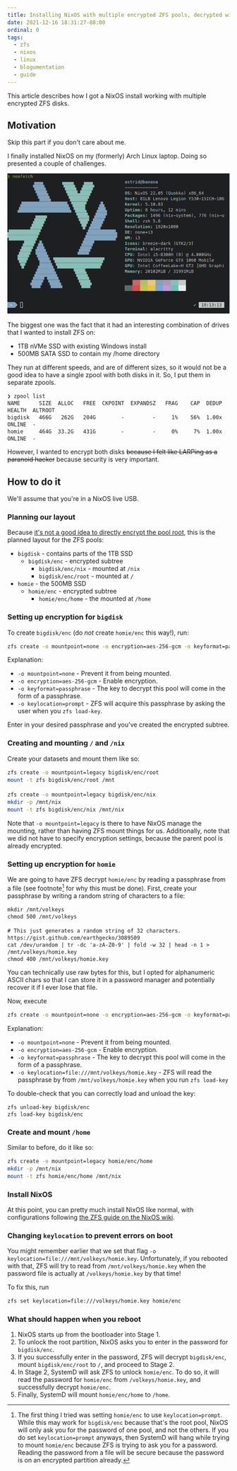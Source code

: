 ```yaml
---
title: Installing NixOS with multiple encrypted ZFS pools, decrypted with one password
date: 2021-12-16 18:31:27-08:00
ordinal: 0
tags:
  - zfs
  - nixos
  - linux
  - blogumentation
  - guide
---
```


This article describes how I got a NixOS install working with multiple encrypted ZFS disks.

<!-- excerpt -->

## Motivation

Skip this part if you don't care about me.

I finally installed NixOS on my (formerly) Arch Linux laptop. Doing so presented a couple of challenges.

![Neofetch for my fresh new install.](./banana-neofetch.png)

The biggest one was the fact that it had an interesting combination of drives that I wanted to install ZFS on:

- 1TB nVMe SSD with existing Windows install
- 500MB SATA SSD to contain my /home directory

They run at different speeds, and are of different sizes, so it would not be a good idea to have a single zpool with both disks in it. So, I put them in separate zpools.

```
❯ zpool list
NAME      SIZE  ALLOC   FREE  CKPOINT  EXPANDSZ   FRAG    CAP  DEDUP    HEALTH  ALTROOT
bigdisk   466G   262G   204G        -         -     1%    56%  1.00x    ONLINE  -
homie     464G  33.2G   431G        -         -     0%     7%  1.00x    ONLINE  -
```

However, I wanted to encrypt both disks ~~because I felt like LARPing as a paranoid hacker~~ because security is very important.

## How to do it

We'll assume that you're in a NixOS live USB.

### Planning our layout

Because [it's not a good idea to directly encrypt the pool root](https://www.reddit.com/r/zfs/comments/bnvdco/zol_080_encryption_dont_encrypt_the_pool_root/), this is the planned layout for the ZFS pools:

- `bigdisk` - contains parts of the 1TB SSD
  - `bigdisk/enc` - encrypted subtree
    - `bigdisk/enc/nix` - mounted at `/nix`
    - `bigdisk/enc/root` - mounted at `/`
- `homie` - the 500MB SSD
  - `homie/enc` - encrypted subtree
    - `homie/enc/home` - the mounted at `/home`

### Setting up encryption for `bigdisk`

To create `bigdisk/enc` (do *not* create `homie/enc` this way!), run:
```bash
zfs create -o mountpoint=none -o encryption=aes-256-gcm -o keyformat=passphrase -o keylocation=prompt bigdisk/enc
```

Explanation:

- `-o mountpoint=none` - Prevent it from being mounted.
- `-o encryption=aes-256-gcm` - Enable encryption.
- `-o keyformat=passphrase` - The key to decrypt this pool will come in the form of a passphrase.
- `-o keylocation=prompt` - ZFS will acquire this passphrase by asking the user when you `zfs load-key`.

Enter in your desired passphrase and you've created the encrypted subtree.

### Creating and mounting `/` and `/nix`

Create your datasets and mount them like so:
```bash
zfs create -o mountpoint=legacy bigdisk/enc/root
mount -t zfs bigdisk/enc/root /mnt

zfs create -o mountpoint=legacy bigdisk/enc/nix
mkdir -p /mnt/nix
mount -t zfs bigdisk/enc/nix /mnt/nix
```

Note that `-o mountpoint=legacy` is there to have NixOS manage the mounting, rather than having ZFS mount things for us. Additionally, note that we did not have to specify encryption settings, because the parent pool is already encrypted.

### Setting up encryption for `homie`

We are going to have ZFS decrypt `homie/enc` by reading a passphrase from a file (see footnote[^1] for why this must be done). First, create your passphrase by writing a random string of characters to a file:
```
mkdir /mnt/volkeys
chmod 500 /mnt/volkeys

# This just generates a random string of 32 characters. https://gist.github.com/earthgecko/3089509
cat /dev/urandom | tr -dc 'a-zA-Z0-9' | fold -w 32 | head -n 1 > /mnt/volkeys/homie.key
chmod 400 /mnt/volkeys/homie.key
```

[^1]: The first thing I tried was setting `homie/enc` to use `keylocation=prompt`. While this may work for `bigdisk/enc` because that's the root pool, NixOS will only ask you for the password of one pool, and not the others. If you do set `keylocation=prompt` anyways, then SystemD will hang while trying to mount `homie/enc` because ZFS is trying to ask you for a password. Reading the password from a file will be secure because the password is on an encrypted partition already.

You can technically use raw bytes for this, but I opted for alphanumeric ASCII chars so that I can store it in a password manager and potentially recover it if I ever lose that file.

Now, execute
```bash
zfs create -o mountpoint=none -o encryption=aes-256-gcm -o keyformat=passphrase -o keylocation=prompt bigdisk/enc
```

Explanation:

- `-o mountpoint=none` - Prevent it from being mounted.
- `-o encryption=aes-256-gcm` - Enable encryption.
- `-o keyformat=passphrase` - The key to decrypt this pool will come in the form of a passphrase.
- `-o keylocation=file:///mnt/volkeys/homie.key` - ZFS will read the passphrase by from `/mnt/volkeys/homie.key` when you run `zfs load-key`

To double-check that you can correctly load and unload the key:
```
zfs unload-key bigdisk/enc
zfs load-key bigdisk/enc
```

### Create and mount `/home`

Similar to before, do it like so:
```bash
zfs create -o mountpoint=legacy homie/enc/home
mkdir -p /mnt/nix
mount -t zfs homie/enc/home /mnt/nix
```

### Install NixOS

At this point, you can pretty much install NixOS like normal, with configurations following [the ZFS guide on the NixOS wiki](https://nixos.wiki/wiki/ZFS).

### Changing `keylocation` to prevent errors on boot

You might remember earlier that we set that flag `-o keylocation=file:///mnt/volkeys/homie.key`. Unfortunately, if you rebooted with that, ZFS will try to read from `/mnt/volkeys/homie.key` when the password file is actually at `/volkeys/homie.key` by that time!

To fix this, run
```bash
zfs set keylocation=file:///volkeys/homie.key homie/enc
```

### What should happen when you reboot

1. NixOS starts up from the bootloader into Stage 1.
2. To unlock the root partition, NixOS asks you to enter in the password for `bigdisk/enc`.
3. If you successfully enter in the password, ZFS will decrypt `bigdisk/enc`, mount `bigdisk/enc/root` to `/`, and proceed to Stage 2.
4. In Stage 2, SystemD will ask ZFS to unlock `homie/enc`. To do so, it will read the password for `homie/enc` from `/volkeys/homie.key`, and successfully decrypt `homie/enc`.
5. Finally, SystemD will mount `homie/enc/home` to `/home`.
